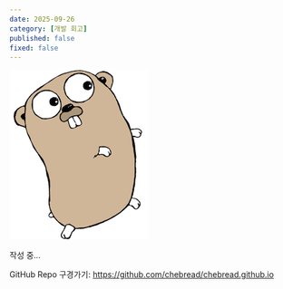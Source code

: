 ```yaml
---
date: 2025-09-26
category: [개발 회고]
published: false
fixed: false
---
```


![](/assets/gopher.png)

작성 중...

GitHub Repo 구경가기: https://github.com/chebread/chebread.github.io